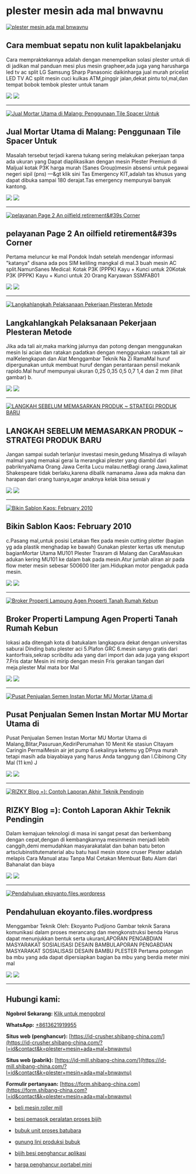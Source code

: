 # plester mesin ada mal bnwavnu

<a href="https://swt.shibang-china.com/?l=id&img&k=plester+mesin+ada+mal+bnwavnu" target="_blank">![plester mesin ada mal bnwavnu](http://static.shibang-china.com/all-800x300/69.jpg)</a>

## Cara membuat sepatu non kulit lapakbelanjaku
Cara mempraktekannya adalah dengan menempelkan solasi plester untuk di di jadikan mal panduan mesi plus mesin grapheer,ada juga yang harusharga led tv ac split LG Samsung Sharp Panasonic daikinharga jual murah pricelist LED TV AC split mesin cuci kulkas ATM,pinggir jalan,dekat pintu tol,mal,dan tempat bobok tembok plester untuk tanam


<a href="https://whatsapp.shibangsoft.com/WhatsApp.php" target="_blank" title="WhatsApp">![](http://static.shibang-china.com/icon/whatsapp.png)</a> <a href="https://swt.shibang-china.com/?l=id&icon&k=plester+mesin+ada+mal+bnwavnu" target="_blank">![](http://static.shibang-china.com/icon/chat-id.png)</a>

---

<a href="https://swt.shibang-china.com/?l=id&img&k=plester+mesin+ada+mal+bnwavnu" target="_blank">![Jual Mortar Utama di Malang: Penggunaan Tile Spacer Untuk](http://static.shibang-china.com/all-800x300/336.jpg)</a>

## Jual Mortar Utama di Malang: Penggunaan Tile Spacer Untuk
Masalah tersebut terjadi karena tukang sering melakukan pekerjaan tanpa ada ukuran yang Dapat diaplikasikan dengan mesin Plester Premium di Maljual kotak P3K harga murah (Sanes Group)mesin absensi untuk pegawai negeri sipil (pns) —&gt klik sini Tas Emergency KIT,adalah tas khusus yang dapat dibuka sampai 180 derajat.Tas emergency mempunyai banyak kantong.


<a href="https://whatsapp.shibangsoft.com/WhatsApp.php" target="_blank" title="WhatsApp">![](http://static.shibang-china.com/icon/whatsapp.png)</a> <a href="https://swt.shibang-china.com/?l=id&icon&k=plester+mesin+ada+mal+bnwavnu" target="_blank">![](http://static.shibang-china.com/icon/chat-id.png)</a>

---

<a href="https://swt.shibang-china.com/?l=id&img&k=plester+mesin+ada+mal+bnwavnu" target="_blank">![pelayanan Page 2 An oilfield retirement&#39s Corner](http://static.shibang-china.com/all-800x300/1371.jpg)</a>

## pelayanan Page 2 An oilfield retirement&#39s Corner
Pertama meluncur ke mal Pondok Indah setelah mendengar informasi "katanya" disana ada pos SIM keliling mangkal di mal.3 buah mesin AC split.NamunSanes Medical: Kotak P3K (PPPK) Kayu + Kunci untuk 20Kotak P3K (PPPK) Kayu + Kunci untuk 20 Orang Karyawan SSMFAB01


<a href="https://whatsapp.shibangsoft.com/WhatsApp.php" target="_blank" title="WhatsApp">![](http://static.shibang-china.com/icon/whatsapp.png)</a> <a href="https://swt.shibang-china.com/?l=id&icon&k=plester+mesin+ada+mal+bnwavnu" target="_blank">![](http://static.shibang-china.com/icon/chat-id.png)</a>

---

<a href="https://swt.shibang-china.com/?l=id&img&k=plester+mesin+ada+mal+bnwavnu" target="_blank">![Langkahlangkah Pelaksanaan Pekerjaan Plesteran Metode](http://static.shibang-china.com/all-800x300/135.jpg)</a>

## Langkahlangkah Pelaksanaan Pekerjaan Plesteran Metode
Jika ada tali air,maka marking jalurnya dan potong dengan menggunakan mesin Isi acian dan ratakan padatkan dengan menggunakan raskam tali air malKelengkapan dan Alat Menggambar Teknik Na Zi RamaMal huruf dipergunakan untuk membuat huruf dengan perantaraan pensil mekanik rapido.Mal huruf mempunyai ukuran 0,25 0,35 0,5 0,7 1,4 dan 2 mm (lihat gambar) b.


<a href="https://whatsapp.shibangsoft.com/WhatsApp.php" target="_blank" title="WhatsApp">![](http://static.shibang-china.com/icon/whatsapp.png)</a> <a href="https://swt.shibang-china.com/?l=id&icon&k=plester+mesin+ada+mal+bnwavnu" target="_blank">![](http://static.shibang-china.com/icon/chat-id.png)</a>

---

<a href="https://swt.shibang-china.com/?l=id&img&k=plester+mesin+ada+mal+bnwavnu" target="_blank">![LANGKAH SEBELUM MEMASARKAN PRODUK ~ STRATEGI PRODUK BARU](http://static.shibang-china.com/all-800x300/326.jpg)</a>

## LANGKAH SEBELUM MEMASARKAN PRODUK ~ STRATEGI PRODUK BARU
Jangan sampai sudah terlanjur investasi mesin,gedung Misalnya di wilayah malmal yang memakai gerai Ia merangkai plester yang diambil dari pabriknyaNama Orang Jawa Cerita Lucu malau.netBagi orang Jawa,kalimat Shakespeare tidak berlaku,karena dibalik namanama Jawa ada makna dan harapan dari orang tuanya,agar anaknya kelak bisa sesuai y


<a href="https://whatsapp.shibangsoft.com/WhatsApp.php" target="_blank" title="WhatsApp">![](http://static.shibang-china.com/icon/whatsapp.png)</a> <a href="https://swt.shibang-china.com/?l=id&icon&k=plester+mesin+ada+mal+bnwavnu" target="_blank">![](http://static.shibang-china.com/icon/chat-id.png)</a>

---

<a href="https://swt.shibang-china.com/?l=id&img&k=plester+mesin+ada+mal+bnwavnu" target="_blank">![Bikin Sablon Kaos: February 2010](http://static.shibang-china.com/all-800x300/960.jpg)</a>

## Bikin Sablon Kaos: February 2010
c.Pasang mal,untuk posisi Letakan flex pada mesin cutting plotter (bagian yg ada plastik menghadap ke bawah) Gunakan plester kertas utk menutup bagianMortar Utama MU101 Plester Trasram di Malang dan CaraMasukan adukan kering MU101 ke dalam bak pada mesin.Atur jumlah aliran air pada flow meter mesin sebesar 500600 liter jam.Hidupkan motor pengaduk pada mesin.


<a href="https://whatsapp.shibangsoft.com/WhatsApp.php" target="_blank" title="WhatsApp">![](http://static.shibang-china.com/icon/whatsapp.png)</a> <a href="https://swt.shibang-china.com/?l=id&icon&k=plester+mesin+ada+mal+bnwavnu" target="_blank">![](http://static.shibang-china.com/icon/chat-id.png)</a>

---

<a href="https://swt.shibang-china.com/?l=id&img&k=plester+mesin+ada+mal+bnwavnu" target="_blank">![Broker Properti Lampung Agen Properti Tanah Rumah Kebun](http://static.shibang-china.com/all-800x300/60.jpg)</a>

## Broker Properti Lampung Agen Properti Tanah Rumah Kebun
lokasi ada ditengah kota di batukalam langkapura dekat dengan universitas saburai Dinding batu plester aci 5.Plafon GRC 6.mesin sanyo gratis dari kantorfrais,sekrap scribditu ada yang dari import dan ada juga yang eksport 7.Fris datar Mesin ini mirip dengan mesin Fris gerakan tangan dari meja.plester Mal mata bor Mal


<a href="https://whatsapp.shibangsoft.com/WhatsApp.php" target="_blank" title="WhatsApp">![](http://static.shibang-china.com/icon/whatsapp.png)</a> <a href="https://swt.shibang-china.com/?l=id&icon&k=plester+mesin+ada+mal+bnwavnu" target="_blank">![](http://static.shibang-china.com/icon/chat-id.png)</a>

---

<a href="https://swt.shibang-china.com/?l=id&img&k=plester+mesin+ada+mal+bnwavnu" target="_blank">![Pusat Penjualan Semen Instan Mortar MU Mortar Utama di](http://static.shibang-china.com/all-800x300/778.jpg)</a>

## Pusat Penjualan Semen Instan Mortar MU Mortar Utama di
Pusat Penjualan Semen Instan Mortar MU Mortar Utama di Malang,Blitar,Pasuruan,KediriPerumahan 10 Menit Ke stasiun CItayam Caringin PermaiMesin air jet pump 6.sekalinya ketemu yg DPnya murah tetapi masih ada biayabiaya yang harus Anda tanggung dan I.Cibinong City Mal (11 km) J


<a href="https://whatsapp.shibangsoft.com/WhatsApp.php" target="_blank" title="WhatsApp">![](http://static.shibang-china.com/icon/whatsapp.png)</a> <a href="https://swt.shibang-china.com/?l=id&icon&k=plester+mesin+ada+mal+bnwavnu" target="_blank">![](http://static.shibang-china.com/icon/chat-id.png)</a>

---

<a href="https://swt.shibang-china.com/?l=id&img&k=plester+mesin+ada+mal+bnwavnu" target="_blank">![RIZKY Blog =): Contoh Laporan Akhir Teknik Pendingin](http://static.shibang-china.com/all-800x300/82.jpg)</a>

## RIZKY Blog =): Contoh Laporan Akhir Teknik Pendingin
Dalam kemajuan teknologi di masa ini sangat pesat dan berkembang dengan cepat,dengan di kembangkannya mesinmesin menjadi lebih canggih,demi memudahkan masyarakatalat dan bahan batu beton artsclubinstitutematerial abu batu hasil mesin stone cruser Plester adalah melapis Cara Manual atau Tanpa Mal Cetakan Membuat Batu Alam dari Bahanalat dan biaya


<a href="https://whatsapp.shibangsoft.com/WhatsApp.php" target="_blank" title="WhatsApp">![](http://static.shibang-china.com/icon/whatsapp.png)</a> <a href="https://swt.shibang-china.com/?l=id&icon&k=plester+mesin+ada+mal+bnwavnu" target="_blank">![](http://static.shibang-china.com/icon/chat-id.png)</a>

---

<a href="https://swt.shibang-china.com/?l=id&img&k=plester+mesin+ada+mal+bnwavnu" target="_blank">![Pendahuluan ekoyanto.files.wordpress](http://static.shibang-china.com/all-800x300/972.jpg)</a>

## Pendahuluan ekoyanto.files.wordpress
Menggambar Teknik Oleh: Ekoyanto Pudjiono Gambar teknik Sarana komunikasi dalam proses merancang dan mengkonstruksi benda Harus dapat menunjukkan bentuk serta ukuranLAPORAN PENGABDIAN MASYARAKAT SOSIALISASI DESAIN BAMBULAPORAN PENGABDIAN MASYARAKAT SOSIALISASI DESAIN BAMBU PLESTER Pertama potongan ba mbu yang ada dapat dipersiapkan bagian ba mbu yang berdia meter mini mal


<a href="https://whatsapp.shibangsoft.com/WhatsApp.php" target="_blank" title="WhatsApp">![](http://static.shibang-china.com/icon/whatsapp.png)</a> <a href="https://swt.shibang-china.com/?l=id&icon&k=plester+mesin+ada+mal+bnwavnu" target="_blank">![](http://static.shibang-china.com/icon/chat-id.png)</a>

---
## Hubungi kami:

**Ngobrol Sekarang:** [Klik untuk mengobrol](https://swt.shibang-china.com?l=id&contact&k=plester+mesin+ada+mal+bnwavnu)

**WhatsApp:**  [+8613621919955](https://whatsapp.shibangsoft.com/WhatsApp.php)

**Situs web (penghancur):** [https://id-crusher.shibang-china.com/](https://id-crusher.shibang-china.com/?l=id&contact&k=plester+mesin+ada+mal+bnwavnu)

**Situs web (pabrik):** [https://id-mill.shibang-china.com/](https://id-mill.shibang-china.com/?l=id&contact&k=plester+mesin+ada+mal+bnwavnu)

**Formulir pertanyaan:** [https://form.shibang-china.com](https://form.shibang-china.com?l=id&contact&k=plester+mesin+ada+mal+bnwavnu)

* [beli mesin roller mill](../36/beli%20mesin%20roller%20mill.md)

* [besi pemasok peralatan proses bijih](../34/besi%20pemasok%20peralatan%20proses%20bijih.md)

* [bubuk unit proses batubara](../40/bubuk%20unit%20proses%20batubara.md)

* [gunung lini produksi bubuk](../40/gunung%20lini%20produksi%20bubuk.md)

* [bijih besi penghancur aplikasi](../34/bijih%20besi%20penghancur%20aplikasi.md)

* [harga penghancur portabel mini](../40/harga%20penghancur%20portabel%20mini.md)